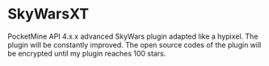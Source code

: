 # SkyWarsXT
PocketMine API 4.x.x advanced SkyWars plugin adapted like a hypixel.
The plugin will be constantly improved. The open source codes of the plugin will be encrypted until my plugin reaches 100 stars.
